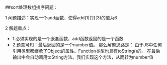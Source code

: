 ##sort处理数组排序问题：

1 问题描述：实现一个add函数，使得add(1)(2)(3)的值为6


2 解题重点：

- 1 必须实现的是一个嵌套函数，add函数返回的是一个函数
- 2 题意可知：最后返回的是一个number值。 那么解题思路是： 由于JS中任何引用类型都继承了Object的属性。Function类型也具有toString()的。 在最后输出中会自动调用toString方法。我们实现这个方法，从而转为number值